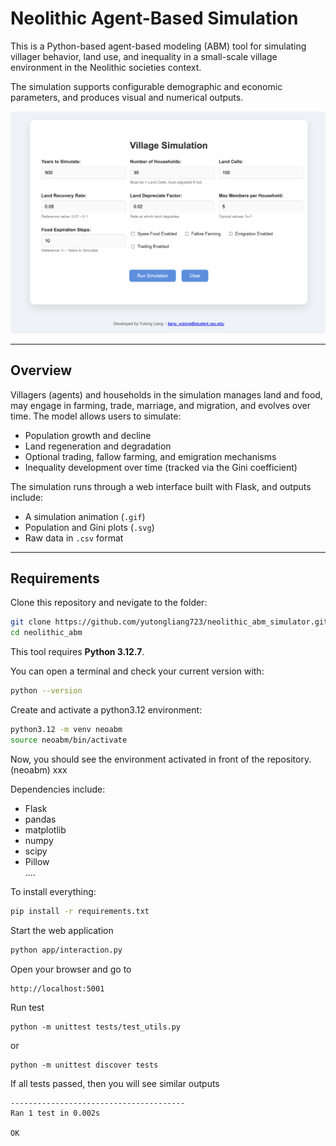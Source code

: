 # Neolithic Agent-Based Simulation

This is a Python-based agent-based modeling (ABM) tool for simulating villager behavior, land use, and inequality in a small-scale village environment in the Neolithic societies context. 

The simulation supports configurable demographic and economic parameters, and produces visual and numerical outputs.

![Web Demo](app/demo_web.png)

---

## Overview

Villagers (agents) and households in the simulation manages land and food, may engage in farming, trade, marriage, and migration, and evolves over time. The model allows users to simulate:
- Population growth and decline
- Land regeneration and degradation
- Optional trading, fallow farming, and emigration mechanisms
- Inequality development over time (tracked via the Gini coefficient)

The simulation runs through a web interface built with Flask, and outputs include:
- A simulation animation (`.gif`)
- Population and Gini plots (`.svg`)
- Raw data in `.csv` format

---

## Requirements

Clone this repository and nevigate to the folder:

```bash
git clone https://github.com/yutongliang723/neolithic_abm_simulator.git
cd neolithic_abm
```

This tool requires **Python 3.12.7**.

You can open a terminal and check your current version with:

```bash
python --version
```

Create and activate a python3.12 environment:
```bash
python3.12 -m venv neoabm
source neoabm/bin/activate
```
Now, you should see the environment activated in front of the repository. (neoabm) xxx

Dependencies include:

- Flask
- pandas
- matplotlib
- numpy
- scipy
- Pillow  
....

To install everything:

```bash
pip install -r requirements.txt
```

Start the web application

```bash
python app/interaction.py
```

Open your browser and go to

```
http://localhost:5001
```

Run test

```
python -m unittest tests/test_utils.py
```
or 
```
python -m unittest discover tests
```

If all tests passed, then you will see similar outputs

```.
---------------------------------------
Ran 1 test in 0.002s

OK

```